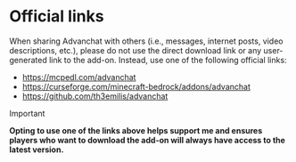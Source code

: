 # Official links

When sharing Advanchat with others (i.e., messages, internet posts, video descriptions, etc.), please do not use the direct download link or any user-generated link to the add-on. Instead, use one of the following official links:
- https://mcpedl.com/advanchat
- https://curseforge.com/minecraft-bedrock/addons/advanchat
- https://github.com/th3emilis/advanchat

> [!IMPORTANT]
> **Opting to use one of the links above helps support me and ensures players who want to download the add-on will always have access to the latest version.**
